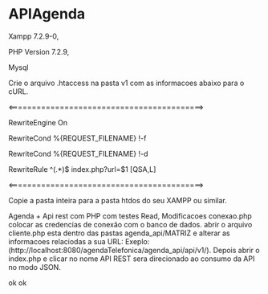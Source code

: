 # APIAgenda

Xampp 7.2.9-0, 

PHP Version 7.2.9, 

Mysql

Crie o arquivo .htaccess na pasta v1 com as informacoes abaixo para o cURL.

<==========================================>

RewriteEngine On

RewriteCond %{REQUEST_FILENAME} !-f

RewriteCond %{REQUEST_FILENAME} !-d

RewriteRule ^(.*)$ index.php?url=$1 [QSA,L]

<==========================================>


Copie a pasta inteira para a pasta htdos do seu XAMPP ou similar.

Agenda + Api rest com PHP com testes Read, Modificacoes conexao.php colocar as credencias de conexão com o banco de dados. abrir o arquivo cliente.php esta dentro das pastas agenda_api/MATRIZ e alterar as informacoes relaciodas a sua URL: Exeplo: (http://localhost:8080/agendaTelefonica/agenda_api/api/v1/).  Depois abrir o index.php e clicar no nome API REST sera direcionado ao consumo da API no modo JSON.

ok ok

